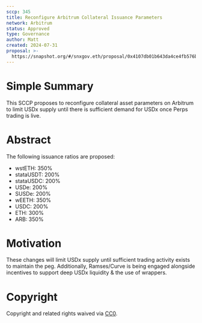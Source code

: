 ```yaml
---
sccp: 345
title: Reconfigure Arbitrum Collateral Issuance Parameters 
network: Arbitrum
status: Approved
type: Governance
author: Matt
created: 2024-07-31
proposal: >-
  https://snapshot.org/#/snxgov.eth/proposal/0x4107db01b643da4ce4fb576b26ba642affc6ebab9af325daca4f879d0b57f111
---
```


# Simple Summary
This SCCP proposes to reconfigure collateral asset parameters on Arbitrum to limit USDx supply until there is sufficient demand for USDx once Perps trading is live.

# Abstract
The following issuance ratios are proposed:

- wstETH: 350%
- stataUSDT: 200%
- stataUSDC: 200%
- USDe: 200%
- SUSDe: 200% 
- wEETH: 350%
- USDC: 200%
- ETH: 300%
- ARB: 350%

# Motivation
These changes will limit USDx supply until sufficient trading activity exists to maintain the peg. Additionally, Ramses/Curve is being engaged alongside incentives to support deep USDx liquidity & the use of wrappers.

# Copyright
Copyright and related rights waived via [CC0](https://creativecommons.org/publicdomain/zero/1.0/).
